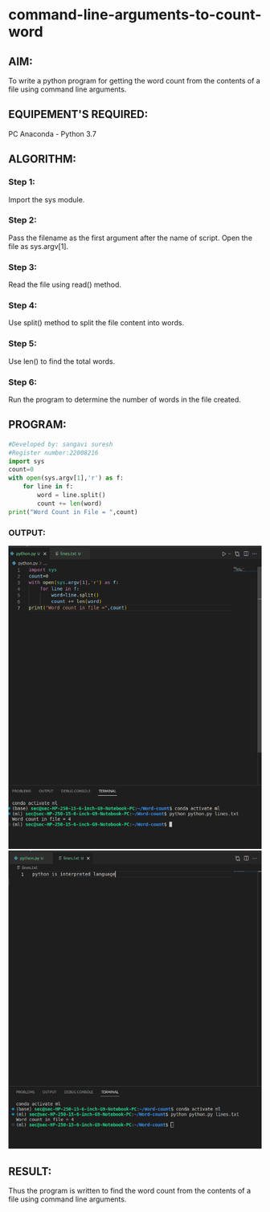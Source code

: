 # command-line-arguments-to-count-word

## AIM:

To write a python program for getting the word count from the contents of a file using command line arguments.

## EQUIPEMENT'S REQUIRED: 

PC
Anaconda - Python 3.7

## ALGORITHM: 

### Step 1:

Import the sys module.

### Step 2: 

Pass the filename as the first argument after the name of script. Open the file as sys.argv[1].
 
### Step 3: 

Read the file using read() method.

### Step 4: 

 Use split() method to split the file content into words.

### Step 5: 

Use len() to find the total words.

### Step 6: 

Run the program to determine the number of words in the file created.

## PROGRAM:
```python
#Developed by: sangavi suresh
#Register number:22008216
import sys
count=0
with open(sys.argv[1],'r') as f:
    for line in f:
        word = line.split()
        count += len(word)
print("Word Count in File = ",count)
```
### OUTPUT:

![](./command.png)
![](./coomand1.png)

## RESULT:

Thus the program is written to find the word count from the contents of a file using command line arguments.

